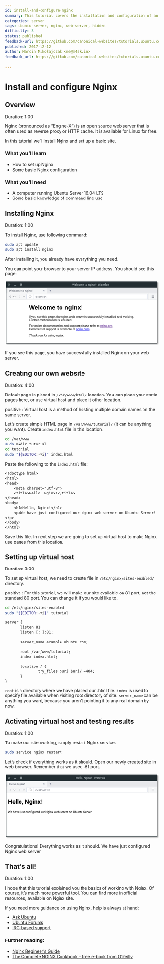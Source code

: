```yaml
---
id: install-and-configure-nginx
summary: This tutorial covers the installation and configuration of an Nginx web server
categories: server
tags: ubuntu-server, nginx, web-server, hidden
difficulty: 3
status: published
feedback-url: https://github.com/canonical-websites/tutorials.ubuntu.com/issues
published: 2017-12-12
author: Marcin Mikołajczak <me@m4sk.in>
feedback_url: https://github.com/canonical-websites/tutorials.ubuntu.com/issues

---
```


# Install and configure Nginx

## Overview
Duration: 1:00

Nginx (pronounced as “Engine-X”) is an open source web server that is often used as reverse proxy or HTTP cache. It is available for Linux for free.

In this tutorial we’ll install Nginx and set up a basic site.

### What you’ll learn

  - How to set up Nginx
  - Some basic Nginx configuration

### What you’ll need

  - A computer running Ubuntu Server 16.04 LTS
  - Some basic knowledge of command line use


## Installing Nginx
Duration: 1:00

To install Nginx, use following command:

```bash
sudo apt update
sudo apt install nginx
```

After installing it, you already have everything you need.

You can point your browser to your server IP address. You should see this page:

![Welcome to nginx](images/welcome.png)

If you see this page, you have successfully installed Nginx on your web server.

## Creating our own website
Duration: 4:00

Default page is placed in `/var/www/html/` location. You can place your static pages here, or use virtual host and place it other location.

positive
: Virtual host is a method of hosting multiple domain names on the same server.

Let’s create simple HTML page in `/var/www/tutorial/` (it can be anything you want). Create `index.html` file in this location.

```bash
cd /var/www
sudo mkdir tutorial
cd tutorial
sudo "${EDITOR:-vi}" index.html
```

Paste the following to the `index.html` file:

```
<!doctype html>
<html>
<head>
    <meta charset="utf-8">
    <title>Hello, Nginx!</title>
</head>
<body>
    <h1>Hello, Nginx!</h1>
    <p>We have just configured our Nginx web server on Ubuntu Server!</p>
</body>
</html>
```

Save this file. In next step we are going to set up virtual host to make Nginx use pages from this location.


## Setting up virtual host
Duration: 3:00

To set up virtual host, we need to create file in `/etc/nginx/sites-enabled/` directory.

positive
: For this tutorial, we will make our site available on 81 port, not the standard 80 port. You can change it if you would like to.

```bash
cd /etc/nginx/sites-enabled
sudo "${EDITOR:-vi}" tutorial
```

```
server {
       listen 81;
       listen [::]:81;

       server_name example.ubuntu.com;

       root /var/www/tutorial;
       index index.html;

       location / {
               try_files $uri $uri/ =404;
       }
}
```

`root` is a directory where we have placed our .html file. `index` is used to specify file available when visiting root directory of site. `server_name` can be anything you want, because you aren't pointing it to any real domain by now.


## Activating virtual host and testing results
Duration: 1:00

To make our site working, simply restart Nginx service.

```bash
sudo service nginx restart
```

Let’s check if everything works as it should. Open our newly created site in web browser. Remember that we used :81 port.

![Final](images/final.png)

Congratulations! Everything works as it should. We have just configured Nginx web server.


## That's all!
Duration: 1:00

I hope that this tutorial explained you the basics of working with Nginx. Of course, it’s much more powerful tool. You can find more in official resources, available on Nginx site.

If you need more guidance on using Nginx, help is always at hand:

* [Ask Ubuntu][askubuntu]
* [Ubuntu Forums][forums]
* [IRC-based support][ubuntuirc]

### Further reading:

* [Nginx Begineer’s Guide][nginxguide]
* [The Complete NGINX Cookbook – free e-book from O’Reilly][cookbook]

<!-- LINKS -->
[askubuntu]: https://askubuntu.com/
[forums]: https://ubuntuforums.org/
[ubuntuirc]: https://wiki.ubuntu.com/IRC/ChannelList
[nginxguide]: http://nginx.org/en/docs/beginners_guide.html
[cookbook]: https://www.nginx.com/resources/library/complete-nginx-cookbook/
